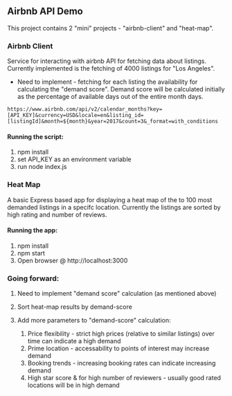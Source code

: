 ## Airbnb API Demo
This project contains 2 "mini" projects - "airbnb-client" and "heat-map".

### Airbnb Client
Service for interacting with airbnb API for fetching data about listings. Currently implemented is the fetching of 4000 listings for "Los Angeles".

* Need to implement - fetching for each listing the availability for calculating the "demand score". Demand score will be calculated initially as the percentage of available days out of the entire month days.
```
https://www.airbnb.com/api/v2/calendar_months?key=[API_KEY]&currency=USD&locale=en&listing_id=[listingId]&month=${month}&year=2017&count=3&_format=with_conditions
```

#### Running the script:
1. npm install
2. set API_KEY as an environment variable
3. run node index.js


### Heat Map
A basic Express based app for displaying a heat map of the to 100 most demanded listings in a specifc location.
Currently the listings are sorted by high rating and number of reviews.

#### Running the app:
1. npm install
2. npm start
3. Open browser @ http://localhost:3000

### Going forward:
1. Need to implement "demand score" calculation (as mentioned above)
2. Sort heat-map results by demand-score
3. Add more parameters to "demand-score" calculation:
    
    1. Price flexibility - strict high prices (relative to similar listings) over time can indicate a high demand
    2. Prime location - accessability to points of interest may increase demand
    3. Booking trends - increasing booking rates can indicate increasing demand
    4. High star score & for high number of reviewers - usually good rated locations will be in high demand